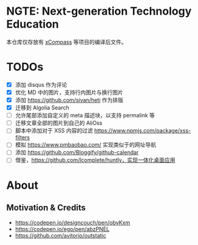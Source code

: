 # NGTE: Next-generation Technology Education

本仓库仅存放有 [xCompass](https://github.com/wx-chevalier/xCompass) 等项目的编译后文件。

# TODOs

- [x] 添加 disqus 作为评论
- [x] 优化 MD 中的图片，支持行内图片与换行图片
- [x] 添加 https://github.com/sivan/heti 作为排版
- [x] 迁移到 Algolia Search
- [ ] 允许尾部添加自定义的 meta 描述块，以支持 permalink 等
- [ ] 迁移文章全部的图片到自己的 AliOss
- [ ] 脚本中添加对于 XSS 内容的过滤 https://www.npmjs.com/package/xss-filters
- [ ] 模拟 https://www.pmbaobao.com/ 实现类似于的网址导航
- [ ] 添加 https://github.com/Bloggify/github-calendar
- [ ] 借鉴，https://github.com/lcomplete/huntly，实现一体化桌面应用

# About

## Motivation & Credits

- https://codepen.io/designcouch/pen/obvKxm
- https://codepen.io/ego/pen/abzPNEL
- https://github.com/avitorio/outstatic
